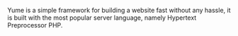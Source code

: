Yume is a simple framework for building a website fast without any hassle, it is built with the most popular server language, namely Hypertext Preprocessor PHP. 
